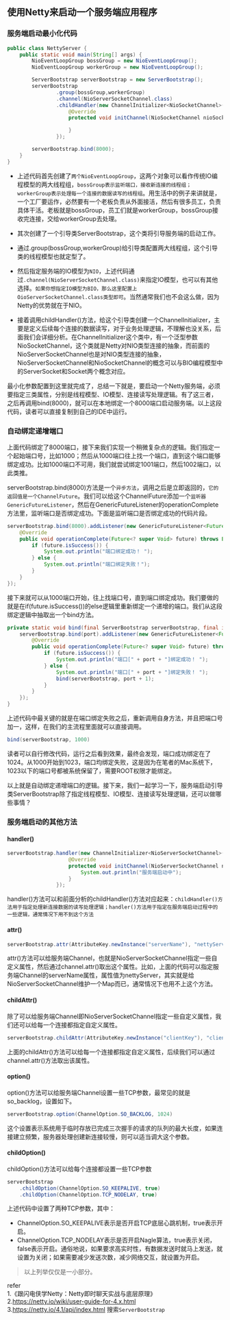 ## 使用Netty来启动一个服务端应用程序    

### 服务端启动最小化代码    
```java
public class NettyServer {
    public static void main(String[] args) {
        NioEventLoopGroup bossGroup = new NioEventLoopGroup();
        NioEventLoopGroup workerGroup = new NioEventLoopGroup();

        ServerBootstrap serverBootstrap = new ServerBootstrap();
        serverBootstrap
                .group(bossGroup,workerGroup)
                .channel(NioServerSocketChannel.class)
                .childHandler(new ChannelInitializer<NioSocketChannel>(){
                    @Override
                    protected void initChannel(NioSocketChannel nioSocketChannel) throws Exception {

                    }
                });

        serverBootstrap.bind(8000);
    }
}   
```

* 上述代码首先创建了`两个NioEventLoopGroup`，这两个对象可以看作传统IO编程模型的两大线程组，`bossGroup表示监听端口，接收新连接的线程组；workerGroup表示处理每一个连接的数据读写的线程组`。用生活中的例子来讲就是，一个工厂要运作，必然要有一个老板负责从外面接活，然后有很多员工，负责具体干活。老板就是bossGroup，员工们就是workerGroup，bossGroup接收完连接，交给workerGroup去处理。       

* 其次创建了一个引导类ServerBootstrap，这个类将引导服务端的启动工作。   

* 通过.group(bossGroup,workerGroup)给引导类配置两大线程组，这个引导类的线程模型也就定型了。 

* 然后指定服务端的IO模型为`NIO`，上述代码通过`.channel(NioServerSocketChannel.class)`来指定IO模型，也可以有其他选择。`如果你想指定IO模型为BIO，那么这里配置上OioServerSocketChannel.class类型即可`。当然通常我们也不会这么做，因为Netty的优势就在于NIO。  

* 接着调用childHandler()方法，给这个引导类创建一个ChannelInitializer，主要是定义后续每个连接的数据读写，对于业务处理逻辑，不理解也没关系，后面我们会详细分析。在ChannelInitializer这个类中，有一个泛型参数NioSocketChannel，这个类就是Netty对NIO类型连接的抽象，而前面的NioServerSocketChannel也是对NIO类型连接的抽象，NioServerSocketChannel和NioSocketChannel的概念可以与BIO编程模型中的ServerSocket和Socket两个概念对应。    

最小化参数配置到这里就完成了，总结一下就是，要启动一个Netty服务端，必须要指定三类属性，分别是线程模型、IO模型、连接读写处理逻辑。有了这三者，之后再调用bind(8000)，就可以在本地绑定一个8000端口启动服务端。以上这段代码，读者可以直接复制到自己的IDE中运行。    

### 自动绑定递增端口    
上面代码绑定了8000端口，接下来我们实现一个稍微复杂点的逻辑。我们指定一个起始端口号，比如1000；然后从1000端口往上找一个端口，直到这个端口能够绑定成功。比如1000端口不可用，我们就尝试绑定1001端口，然后1002端口，以此类推。  

serverBootstrap.bind(8000)方法是一个`异步方法`，调用之后是立即返回的，`它的返回值是一个ChannelFuture`。我们可以给这个ChannelFuture添加一个`监听器GenericFutureListener`，然后在GenericFutureListener的operationComplete方法里，监听端口是否绑定成功。下面是监听端口是否绑定成功的代码片段。     
```java
serverBootstrap.bind(8000).addListener(new GenericFutureListener<Future<? super Void>>() {
    @Override
    public void operationComplete(Future<? super Void> future) throws Exception {
        if (future.isSuccess()) {
            System.out.println("端口绑定成功！ ");
        } else {
            System.out.println("端口绑定失败！");
        }
    }
});
```

接下来就可以从1000端口开始，往上找端口号，直到端口绑定成功。我们要做的就是在if(future.isSuccess())的else逻辑里重新绑定一个递增的端口。我们从这段绑定逻辑中抽取出一个bind方法。  
```java
private static void bind(final ServerBootstrap serverBootstrap, final int port) {
    serverBootstrap.bind(port).addListener(new GenericFutureListener<Future<? super Void>>() {
        @Override
        public void operationComplete(Future<? super Void> future) throws Exception {
            if (future.isSuccess()) {
                System.out.println("端口[" + port + "]绑定成功！ ");
            } else {
                System.out.println("端口[" + port + "]绑定失败！ ");
                bind(serverBootstrap, port + 1);
            }
        }
    });
}
``` 
上述代码中最关键的就是在端口绑定失败之后，重新调用自身方法，并且把端口号加一，这样，在我们的主流程里面就可以直接调用。      
```java
bind(serverBootstrap, 1000)
```
读者可以自行修改代码，运行之后看到效果，最终会发现，端口成功绑定在了1024。从1000开始到1023，端口均绑定失败，这是因为在笔者的Mac系统下，1023以下的端口号都被系统保留了，需要ROOT权限才能绑定。   

以上就是自动绑定递增端口的逻辑。接下来，我们一起学习一下，服务端启动引导类ServerBootstrap除了指定线程模型、IO模型、连接读写处理逻辑，还可以做哪些事情？ 

### 服务端启动的其他方法    

#### handler()  
```java
serverBootstrap.handler(new ChannelInitializer<NioServerSocketChannel>() {
                    @Override
                    protected void initChannel(NioServerSocketChannel nioServerSocketChannel) throws Exception {
                        System.out.println("服务端启动中");
                    }
                });
```
handler()方法可以和前面分析的childHandler()方法对应起来：`childHandler()方法用于指定处理新连接数据的读写处理逻辑；handler()方法用于指定在服务端启动过程中的一些逻辑，通常情况下用不到这个方法`      

#### attr() 
```java
serverBootstrap.attr(AttributeKey.newInstance("serverName"), "nettyServer")
``` 
attr()方法可以给服务端Channel，也就是NioServerSocketChannel指定一些自定义属性，然后通过channel.attr()取出这个属性。比如，上面的代码可以指定服务端Channel的serverName属性，属性值为nettyServer，其实就是给NioServerSocketChannel维护一个Map而已，通常情况下也用不上这个方法。        

#### childAttr()    
除了可以给服务端Channel即NioServerSocketChannel指定一些自定义属性，我们还可以给每一个连接都指定自定义属性。 
```java
serverBootstrap.childAttr(AttributeKey.newInstance("clientKey"), "clientValue")
```
上面的childAttr()方法可以给每一个连接都指定自定义属性，后续我们可以通过channel.attr()方法取出该属性。   

#### option()   
option()方法可以给服务端Channel设置一些TCP参数，最常见的就是so_backlog，设置如下。  
```java
serverBootstrap.option(ChannelOption.SO_BACKLOG, 1024)  
``` 
这个设置表示系统用于临时存放已完成三次握手的请求的队列的最大长度，如果连接建立频繁，服务器处理创建新连接较慢，则可以适当调大这个参数。  

#### childOption()
childOption()方法可以给每个连接都设置一些TCP参数    
```java
serverBootstrap       
    .childOption(ChannelOption.SO_KEEPALIVE, true)       
    .childOption(ChannelOption.TCP_NODELAY, true)   
```
上述代码中设置了两种TCP参数，其中： 
* ChannelOption.SO_KEEPALIVE表示是否开启TCP底层心跳机制，true表示开启。 
* ChannelOption.TCP_NODELAY表示是否开启Nagle算法，true表示关闭，false表示开启。通俗地说，如果要求高实时性，有数据发送时就马上发送，就设置为关闭；如果需要减少发送次数，减少网络交互，就设置为开启。     

> 以上列举仅仅是一小部分。  

refer   
1.《跟闪电侠学Netty：Netty即时聊天实战与底层原理》  
2.https://netty.io/wiki/user-guide-for-4.x.html     
3.https://netty.io/4.1/api/index.html 搜索`ServerBootstrap` 






